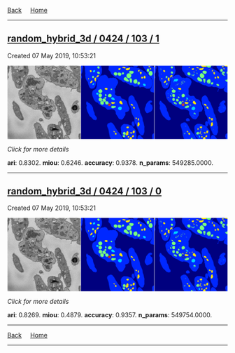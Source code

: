 
[Back](..)&nbsp;&nbsp;&nbsp;&nbsp;&nbsp;[Home](https://leapmanlab.github.io/snapshots)

---

<div class="summary"><a href="1"><h2>random_hybrid_3d / 0424 / 103 / 1</h2></a><p>Created 07 May 2019, 10:53:21
</p><a href="1"><img src="1/media/summary.png" align="center"></a><p>
<i>Click for more details</i>
</p></div>

**ari**: 0.8302. **miou**: 0.6246. **accuracy**: 0.9378. **n_params**: 549285.0000. 

---

<div class="summary"><a href="0"><h2>random_hybrid_3d / 0424 / 103 / 0</h2></a><p>Created 07 May 2019, 10:53:21
</p><a href="0"><img src="0/media/summary.png" align="center"></a><p>
<i>Click for more details</i>
</p></div>

**ari**: 0.8269. **miou**: 0.4879. **accuracy**: 0.9357. **n_params**: 549754.0000. 

---

[Back](..)&nbsp;&nbsp;&nbsp;&nbsp;&nbsp;[Home](https://leapmanlab.github.io/snapshots)

---